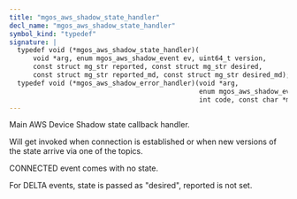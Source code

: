 ```yaml
---
title: "mgos_aws_shadow_state_handler"
decl_name: "mgos_aws_shadow_state_handler"
symbol_kind: "typedef"
signature: |
  typedef void (*mgos_aws_shadow_state_handler)(
      void *arg, enum mgos_aws_shadow_event ev, uint64_t version,
      const struct mg_str reported, const struct mg_str desired,
      const struct mg_str reported_md, const struct mg_str desired_md);
  typedef void (*mgos_aws_shadow_error_handler)(void *arg,
                                                enum mgos_aws_shadow_event ev,
                                                int code, const char *message);
---
```


Main AWS Device Shadow state callback handler.

Will get invoked when connection is established or when new versions
of the state arrive via one of the topics.

CONNECTED event comes with no state.

For DELTA events, state is passed as "desired", reported is not set. 

